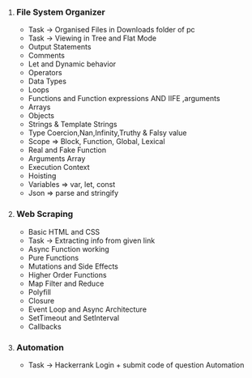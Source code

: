 1. ### **File System Organizer**
    - Task -> Organised Files in Downloads folder of pc 
    - Task -> Viewing in Tree and Flat Mode
    - Output Statements 
    - Comments 
    - Let and Dynamic behavior 
    - Operators 
    - Data Types
    - Loops 
    - Functions and Function expressions AND IIFE ,arguments 
    - Arrays 
    - Objects 
    - Strings & Template Strings 
    - Type Coercion,Nan,Infinity,Truthy & Falsy value
    - Scope => Block, Function, Global, Lexical
    - Real and Fake Function
    - Arguments Array
    - Execution Context
    - Hoisting
    - Variables => var, let, const
    - Json => parse and stringify 

2. ### **Web Scraping**
    - Basic HTML and CSS
    - Task -> Extracting info from given link
    - Async Function working
    - Pure Functions
    - Mutations and Side Effects
    - Higher Order Functions 
    - Map Filter and Reduce
    - Polyfill
    - Closure
    - Event Loop and Async Architecture
    - SetTimeout and SetInterval
    - Callbacks

3. ### **Automation**
    - Task -> Hackerrank Login + submit code of question Automation 
